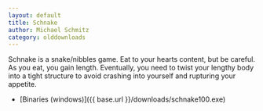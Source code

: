 ```yaml
---
layout: default
title: Schnake
author: Michael Schmitz
category: olddownloads
---
```


Schnake is a snake/nibbles game. Eat to your hearts content, but be careful. As
you eat, you gain length. Eventually, you need to twist your lengthy body into
a tight structure to avoid crashing into yourself and rupturing your appetite.


* [Binaries (windows)]({{ base.url }}/downloads/schnake100.exe)
